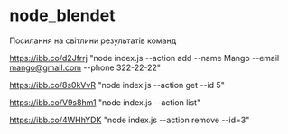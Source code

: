 # node_blendet

Посилання на світлини результатів команд

https://ibb.co/d2Jfrrj "node index.js --action add --name Mango --email mango@gmail.com --phone 322-22-22"

https://ibb.co/8s0kVvR "node index.js --action get --id 5"

https://ibb.co/V9s8hm1 "node index.js --action list"

https://ibb.co/4WHhYDK "node index.js --action remove --id=3"
